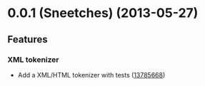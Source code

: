 # 0.0.1 (Sneetches) (2013-05-27)

## Features
### XML tokenizer

* Add a XML/HTML tokenizer with tests ([13785668](http://github.com/Rebelizer/rebelizer/commits/13785668))






